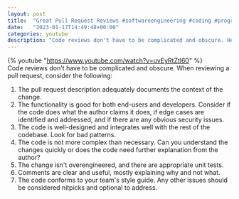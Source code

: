 ```yaml
---
layout: post
title:  "Great Pull Request Reviews #softwareengineering #coding #programming"
date:   "2023-01-17T14:49:48+00:00"
categories: youtube
description: "Code reviews don't have to be complicated and obscure. Here are some tips for great pull request reviews!"
---
```

{% youtube  "https://www.youtube.com/watch?v=uvEyRtZtl60" %}
<br />
Code reviews don't have to be complicated and obscure. When reviewing a pull request, consider the following:

1. The pull request description adequately documents the context of the change.
2. The functionality is good for both end-users and developers. Consider if the code does what the author claims it does, if edge cases are identified and addressed, and if there are any obvious security issues.
3. The code is well-designed and integrates well with the rest of the codebase. Look for bad patterns.
4. The code is not more complex than necessary. Can you understand the changes quickly or does the code need further explanation from the author?
5. The change isn't overengineered, and there are appropriate unit tests.
6. Comments are clear and useful, mostly explaining why and not what.
7. The code conforms to your team's style guide. Any other issues should be considered nitpicks and optional to address.
